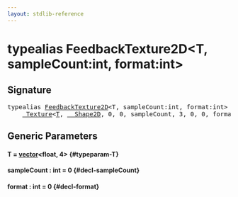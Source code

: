 ```yaml
---
layout: stdlib-reference
---
```


# typealias FeedbackTexture2D\<T, sampleCount:int, format:int\>

## Signature

<pre>
<span class='code_keyword'>typealias</span> <a href="/stdlib-reference/types/FeedbackTexture2D" class="code_type">FeedbackTexture2D</a>&lt;T, sampleCount:<span class="code_keyword">int</span>, format:<span class="code_keyword">int</span>&gt; = 
    <a href="/stdlib-reference/types/Texture/index" class="code_type">_Texture</a>&lt;<a href="/stdlib-reference/types/Texture/index#typeparam-T" class="code_type">T</a>, <a href="/stdlib-reference/types/Shape2D/index" class="code_type">__Shape2D</a>, 0, 0, sampleCount, 3, 0, 0, format&gt;;
</pre>

## Generic Parameters

#### T  = [vector](/stdlib-reference/types/vector/index)\<float, 4\> {#typeparam-T}
#### sampleCount  : int = 0 {#decl-sampleCount}
#### format  : int = 0 {#decl-format}

